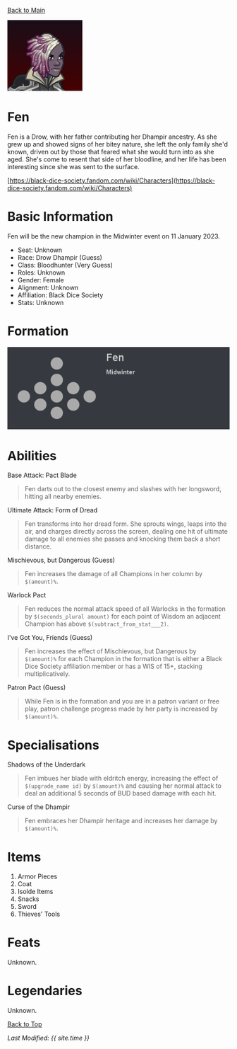 [Back to Main](index.md)

![Profile Picture](images/profile_fen.png)

# Fen

Fen is a Drow, with her father contributing her Dhampir ancestry. As she grew up and showed signs of her bitey nature, she left the only family she'd known, driven out by those that feared what she would turn into as she aged.  She's come to resent that side of her bloodline, and her life has been interesting since she was sent to the surface.

[https://black-dice-society.fandom.com/wiki/Characters](https://black-dice-society.fandom.com/wiki/Characters)

# Basic Information

Fen will be the new champion in the Midwinter event on 11 January 2023.

* Seat: Unknown
* Race: Drow Dhampir (Guess)
* Class: Bloodhunter (Very Guess)
* Roles: Unknown
* Gender: Female
* Alignment: Unknown
* Affiliation: Black Dice Society
* Stats: Unknown

# Formation

![Formation Layout](images/formation_fen.png)

# Abilities

Base Attack: Pact Blade
> Fen darts out to the closest enemy and slashes with her longsword, hitting all nearby enemies.

Ultimate Attack: Form of Dread
> Fen transforms into her dread form. She sprouts wings, leaps into the air, and charges directly across the screen, dealing one hit of ultimate damage to all enemies she passes and knocking them back a short distance.

Mischievous, but Dangerous (Guess)
> Fen increases the damage of all Champions in her column by `$(amount)%`.

Warlock Pact
> Fen reduces the normal attack speed of all Warlocks in the formation by `$(seconds_plural amount)` for each point of Wisdom an adjacent Champion has above `$(subtract_from_stat___2)`.

I've Got You, Friends (Guess)
> Fen increases the effect of Mischievous, but Dangerous by `$(amount)%` for each Champion in the formation that is either a Black Dice Society affiliation member or has a WIS of 15+, stacking multiplicatively.

Patron Pact (Guess)
> While Fen is in the formation and you are in a patron variant or free play, patron challenge progress made by her party is increased by `$(amount)%`.

# Specialisations

Shadows of the Underdark
> Fen imbues her blade with eldritch energy, increasing the effect of `$(upgrade_name id)` by `$(amount)%` and causing her normal attack to deal an additional 5 seconds of BUD based damage with each hit.

Curse of the Dhampir
> Fen embraces her Dhampir heritage and increases her damage by `$(amount)%`.

# Items

1. Armor Pieces
2. Coat
3. Isolde Items
4. Snacks
5. Sword
6. Thieves' Tools

# Feats

Unknown.

# Legendaries

Unknown.

[Back to Top](#top)

*Last Modified: {{ site.time }}*